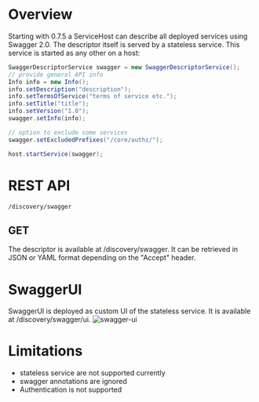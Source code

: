 # Overview
Starting with 0.7.5 a ServiceHost can describe all deployed services using Swagger 2.0. The descriptor itself is served by a stateless service. This service is started as any other on a host:
```java
SwaggerDescriptorService swagger = new SwaggerDescriptorService();
// provide general API info
Info info = new Info();
info.setDescription("description");
info.setTermsOfService("terms of service etc.");
info.setTitle("title");
info.setVersion("1.0");
swagger.setInfo(info);

// option to exclude some services
swagger.setExcludedPrefixes("/core/authz/");

host.startService(swagger);
```

# REST API
```/discovery/swagger```

## GET
The descriptor is available at /discovery/swagger. It can be retrieved in JSON or YAML format depending on the "Accept" header.

# SwaggerUI
SwaggerUI is deployed as custom UI of the stateless service. It is available at /discovery/swagger/ui.
![swagger-ui](./images/swagger-ui.png)

# Limitations
* stateless service are not supported currently
* swagger annotations are ignored
* Authentication is not supported